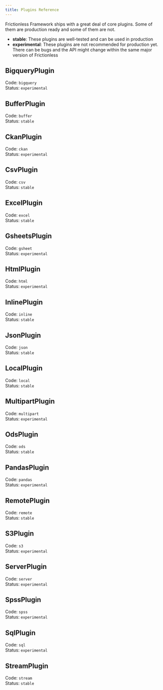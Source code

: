 ```yaml
---
title: Plugins Reference
---
```


Frictionless Framework ships with a great deal of core plugins.
Some of them are production ready and some of them are not.
- **stable**: These plugins are well-tested and can be used in production
- **experimental**: These plugins are not recommended for production yet. There can be bugs and the API might change within the same major version of Frictionless


## BigqueryPlugin

Code: `bigquery` <br/>
Status: `experimental` <br/>


## BufferPlugin

Code: `buffer` <br/>
Status: `stable` <br/>


## CkanPlugin

Code: `ckan` <br/>
Status: `experimental` <br/>


## CsvPlugin

Code: `csv` <br/>
Status: `stable` <br/>


## ExcelPlugin

Code: `excel` <br/>
Status: `stable` <br/>


## GsheetsPlugin

Code: `gsheet` <br/>
Status: `experimental` <br/>


## HtmlPlugin

Code: `html` <br/>
Status: `experimental` <br/>


## InlinePlugin

Code: `inline` <br/>
Status: `stable` <br/>


## JsonPlugin

Code: `json` <br/>
Status: `stable` <br/>


## LocalPlugin

Code: `local` <br/>
Status: `stable` <br/>


## MultipartPlugin

Code: `multipart` <br/>
Status: `experimental` <br/>


## OdsPlugin

Code: `ods` <br/>
Status: `stable` <br/>


## PandasPlugin

Code: `pandas` <br/>
Status: `experimental` <br/>


## RemotePlugin

Code: `remote` <br/>
Status: `stable` <br/>


## S3Plugin

Code: `s3` <br/>
Status: `experimental` <br/>


## ServerPlugin

Code: `server` <br/>
Status: `experimental` <br/>


## SpssPlugin

Code: `spss` <br/>
Status: `experimental` <br/>


## SqlPlugin

Code: `sql` <br/>
Status: `experimental` <br/>


## StreamPlugin

Code: `stream` <br/>
Status: `stable` <br/>